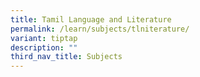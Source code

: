 ```yaml
---
title: Tamil Language and Literature
permalink: /learn/subjects/tlniterature/
variant: tiptap
description: ""
third_nav_title: Subjects
---
```

<p></p>